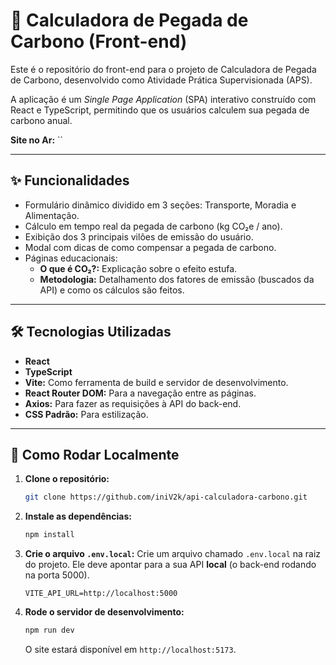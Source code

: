 # 🌳 Calculadora de Pegada de Carbono (Front-end)

Este é o repositório do front-end para o projeto de Calculadora de Pegada de Carbono, desenvolvido como Atividade Prática Supervisionada (APS).

A aplicação é um *Single Page Application* (SPA) interativo construído com React e TypeScript, permitindo que os usuários calculem sua pegada de carbono anual.

**Site no Ar:** ``

---

## ✨ Funcionalidades

* Formulário dinâmico dividido em 3 seções: Transporte, Moradia e Alimentação.
* Cálculo em tempo real da pegada de carbono (kg CO₂e / ano).
* Exibição dos 3 principais vilões de emissão do usuário.
* Modal com dicas de como compensar a pegada de carbono.
* Páginas educacionais:
    * **O que é CO₂?:** Explicação sobre o efeito estufa.
    * **Metodologia:** Detalhamento dos fatores de emissão (buscados da API) e como os cálculos são feitos.

---

## 🛠️ Tecnologias Utilizadas

* **React**
* **TypeScript**
* **Vite:** Como ferramenta de build e servidor de desenvolvimento.
* **React Router DOM:** Para a navegação entre as páginas.
* **Axios:** Para fazer as requisições à API do back-end.
* **CSS Padrão:** Para estilização.

---

## 🚀 Como Rodar Localmente

1.  **Clone o repositório:**
    ```bash
    git clone https://github.com/iniV2k/api-calculadora-carbono.git
    ```

2.  **Instale as dependências:**
    ```bash
    npm install
    ```

3.  **Crie o arquivo `.env.local`:**
    Crie um arquivo chamado `.env.local` na raiz do projeto. Ele deve apontar para a sua API **local** (o back-end rodando na porta 5000).
    ```.env.local
    VITE_API_URL=http://localhost:5000
    ```

4.  **Rode o servidor de desenvolvimento:**
    ```bash
    npm run dev
    ```
    O site estará disponível em `http://localhost:5173`.